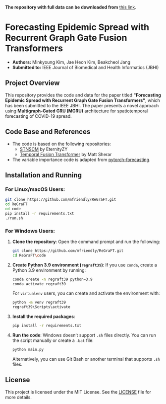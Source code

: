 **The repository with full data can be downloaded from** [this link](https://drive.google.com/drive/folders/1nxc_IypMyXYVitOnciIbIrcEh4gDcHQ8?usp=drive_link).


# Forecasting Epidemic Spread with Recurrent Graph Gate Fusion Transformers

- **Authors:** Minkyoung Kim, Jae Heon Kim, Beakcheol Jang
- **Submitted to:** IEEE Journal of Biomedical and Health Informatics (JBHI)

## Project Overview

This repository provides the code and data for the paper titled **"Forecasting Epidemic Spread with Recurrent Graph Gate Fusion Transformers"**, which has been submitted to the IEEE JBHI. The paper presents a novel approach using **Multigraph-Gated GRU (MGRU)** architecture for spatiotemporal forecasting of COVID-19 spread.


## Code Base and References

- The code is based on the following repositories:
  - [STNSCM](https://github.com/EternityZY/STNSCM) by EternityZY
  - [Temporal Fusion Transformer](https://github.com/mattsherar/Temporal_Fusion_Transform) by Matt Sherar
- The variable importance code is adapted from [pytorch-forecasting](https://github.com/sktime/pytorch-forecasting).

## Installation and Running

### For Linux/macOS Users:

```bash
git clone https://github.com/mfriendly/ReGraFT.git
cd ReGraFT
cd code
pip install -r requirements.txt
./run.sh
```

### For Windows Users:

1. **Clone the repository**:
   Open the command prompt and run the following:

   ```bash
   git clone https://github.com/mfriendly/ReGraFT.git
   cd ReGraFT\code
   ```

2. **Create Python 3.9 environment (`regraft39`)**:
   If you use `conda`, create a Python 3.9 environment by running:

   ```bash
   conda create -n regraft39 python=3.9
   conda activate regraft39
   ```

   For `virtualenv` users, you can create and activate the environment with:

   ```bash
   python -m venv regraft39
   regraft39\Scripts\activate
   ```

3. **Install the required packages**:

   ```bash
   pip install -r requirements.txt
   ```

4. **Run the code**:
   Windows doesn’t support `.sh` files directly. You can run the script manually or create a `.bat` file:

   ```bash
   python main.py
   ```

   Alternatively, you can use Git Bash or another terminal that supports `.sh` files.


## License

This project is licensed under the MIT License. See the [LICENSE](LICENSE) file for more details.
